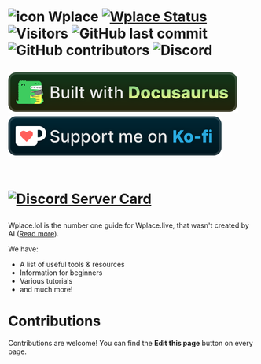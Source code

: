 <h1>

  <img src="https://github.com/sobakintech/wplace.lol/blob/main/static/img/logo.png?raw=true" width="35" alt="icon"> Wplace <a href="https://status.wplace.lol"><img src="https://status.wplace.lol/badge/_/status?labelColor=&color=&style=flat&label=Wplace%20Status" alt="Wplace Status"></a> ![Visitors](https://api.visitorbadge.io/api/visitors?path=sobakintech%2Fwplace.lol&countColor=%23263759&style=flat&labelStyle=none) ![GitHub last commit](https://img.shields.io/github/last-commit/sobakintech/wplace.lol?label=Last%20commit) ![GitHub contributors](https://img.shields.io/github/contributors/sobakintech/wplace.lol?label=Contributors) ![Discord](https://img.shields.io/discord/1405508487940669571?label=Discord%20Server&link=https%3A%2F%2Fdiscord.gg%2FTbh6A2czJT)
  <!-- <br></br> -->
  <a href="https://docusaurus.io" target="_blank">
    <img src="https://github.com/PenPow/Badges/raw/refs/heads/main/src/assets/built-with/docusaurus/compact.svg" alt="Built with Docusaurus">
  </a>
  <a href="https://ko-fi.com/sobakintech" target="_blank">
    <img src="https://github.com/PenPow/Badges/raw/refs/heads/main/src/assets/donate/kofi-singular-alt/compact.svg" alt="Donate on Ko-fi">
  </a>
  <br></br>

  [![Discord Server Card](https://cardzera.audibert.dev/api/1405508487940669571)](https://discord.gg/Tbh6A2czJT)
</h1>

Wplace.lol is the number one guide for Wplace.live, that wasn't created by AI ([Read more](https://wplace.lol/blog/wplace-ai-websites)).

We have: 
- A list of useful tools & resources 
- Information for beginners
- Various tutorials
- and much more!

# Contributions
Contributions are welcome! You can find the **Edit this page** button on every page.

